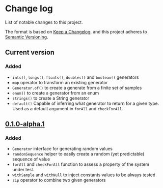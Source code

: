 # Change log
List of notable changes to this project.

The format is based on [Keep a Changelog](https://keepachangelog.com/en/1.0.0),
and this project adheres to [Semantic Versioning](https://semver.org/spec/v2.0.0.html).

## Current version
### Added
* `ints()`, `longs()`, `floats()`, `doubles()` and `boolean()` generators
* `map` operator to transform an existing generator
* `Generator.of()` to create a generate from a finite set of samples
* `enum()` to create a generator from an enum
* `strings()` to create a String generator
* `default()` Capable of inferring what generator to return for a given type.
  Used as a default argument in `forAll` and `checkForAll`.

## [0.1.0-alpha.1](https://github.com/jcornaz/kwik/tree/0.1.0-alpha.1)
### Added
* `Generator` interface for generating random values
* `randomSequence` helper to easily create a random (yet predictable) sequence of value
* `forAll` and `checkForAll` function to assess a property of the system under test.
* `withSample` and `withNull` to inject constants values to be always tested
* `zip` operator to combine two given generators
